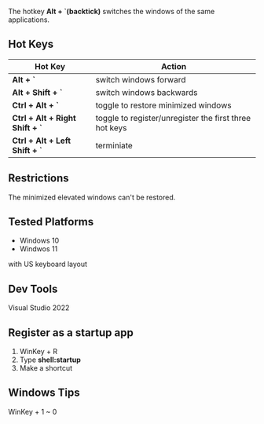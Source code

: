 The hotkey **Alt + `(backtick)** switches the windows of the same applications.

## **Hot Keys**
| Hot Key | Action |
| --------| -------|
|**Alt + `**|switch windows forward|
|**Alt + Shift + `**|switch windows backwards|
|**Ctrl + Alt + `**|toggle to restore minimized windows|
|**Ctrl + Alt + Right Shift + `**|toggle to register/unregister the first three hot keys|
|**Ctrl + Alt + Left Shift + `**|terminiate|

## **Restrictions**
The minimized elevated windows can't be restored.

## **Tested Platforms**
- Windows 10
- Windwos 11

with US keyboard layout

## **Dev Tools**
Visual Studio 2022

## **Register as a startup app**
1. WinKey + R
2. Type **shell:startup**
3. Make a shortcut

## **Windows Tips**
WinKey + 1 ~ 0
